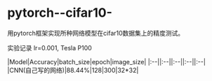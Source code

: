 # pytorch--cifar10-
用pytorch框架实现所种网络模型在cifar10数据集上的精度测试。

实验记录
lr=0.001, Tesla P100

|Model|Accuracy|batch_size|epoch|image_size|
|:--||:--||:--||:--||:--|
|CNN(自己写的网络)|88.44%|128|300|32*32|
